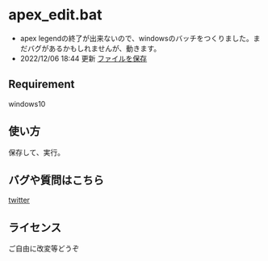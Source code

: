 # apex_edit.bat
* apex legendの終了が出来ないので、windowsのバッチをつくりました。まだバグがあるかもしれませんが、動きます。
* 2022/12/06 18:44 更新
[ファイルを保存](https://github.com/h-h/apex/blob/main/apex_exit.bat)

## Requirement
windows10

## 使い方
保存して、実行。

## バグや質問はこちら
[twitter](https://twitter.com/qwerty_lkj1)

## ライセンス
ご自由に改変等どうぞ
